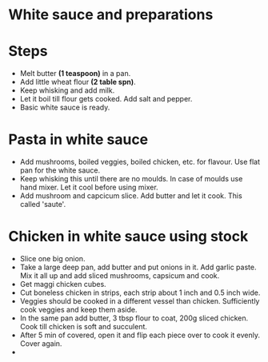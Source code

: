 # White sauce and preparations

# Steps

* Melt butter **(1 teaspoon)** in a pan.
* Add little wheat flour **(2 table spn)**.
* Keep whisking and add milk.
* Let it boil till flour gets cooked. Add salt and pepper.
* Basic white sauce is ready.

# Pasta in white sauce

* Add mushrooms, boiled veggies, boiled chicken, etc. for flavour. Use flat pan for the white sauce.
* Keep whisking this until there are no moulds. In case of moulds use hand mixer. Let it cool before using mixer.
* Add mushroom and capcicum slice. Add butter and let it cook. This called 'saute'.

# Chicken in white sauce using stock

* Slice one big onion.
* Take a large deep pan, add butter and put onions in it. Add garlic paste. Mix it all up and add sliced mushrooms, capsicum and cook.
* Get maggi chicken cubes.
* Cut boneless chicken in strips, each strip about 1 inch and 0.5 inch wide.
* Veggies should be cooked in a different vessel than chicken. Sufficiently cook veggies and keep them aside.
* In the same pan add butter, 3 tbsp flour to coat, 200g sliced chicken. Cook till chicken is soft and succulent.
* After 5 min of covered, open it and flip each piece over to cook it evenly. Cover again.
* 
